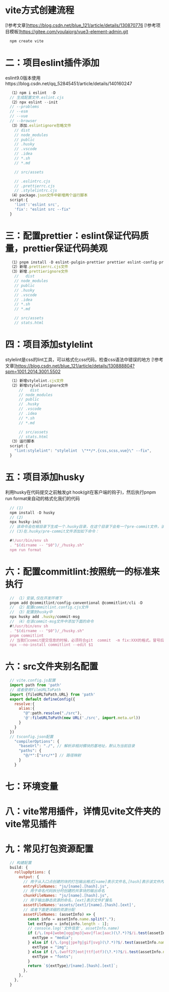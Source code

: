 # vite方式创建流程
[!参考文章]https://blog.csdn.net/blue_121/article/details/130870776
[!参考项目模板]https://gitee.com/youlaiorg/vue3-element-admin.git
  ```js
    npm create vite
  ```
# 二：项目eslint插件添加
  eslint9.0版本使用https://blog.csdn.net/qq_52845451/article/details/140160247
  ```js
    （1）npm i eslint  -D
    // 生成配置文件.eslint.cjs
    （2）npx eslint --init
    // --problems
    // --esm
    // --vue
    // --browser
    （3）添加.eslintignore忽略文件
      // dist
      // node_modules
      // public
      // .husky
      // .vscode
      // .idea
      // *.sh
      // *.md

      // src/assets

      // .eslintrc.cjs
      // .prettierrc.cjs
      // .stylelintrc.cjs
    （4）package.json文件中新增两个运行脚本
    script:{
      'lint':'eslint src',
      'fix': "eslint src --fix"
    }

  ```
# 三：配置prettier：eslint保证代码质量，prettier保证代码美观
  ```js
    （1）pnpm install -D eslint-pulgin-prettier prettier eslint-config-prettier
    （2）新增.prettierrc.cjs文件
    （3）新增.prettierignore文件
      //   dist
      // node_modules
      // public
      // .husky
      // .vscode
      // .idea
      // *.sh
      // *.md

      // src/assets
      // stats.html

  ```
# 四：项目添加stylelint
stylelint是css的lint工具，可以格式化css代码，检查css语法中错误的地方
[!参考文章]https://blog.csdn.net/blue_121/article/details/130888804?spm=1001.2014.3001.5502
  ```js
    （1）新增stylelint.cjs文件
    （2）新增stylelintignore文件
        //   dist
        // node_modules
        // public
        // .husky
        // .vscode
        // .idea
        // *.sh
        // *.md

        // src/assets
        // stats.html
    （3）运行脚本
    script:{
      "lint:stylelint": "stylelint  \"**/*.{css,scss,vue}\" --fix",
    }
  ```
# 五：项目添加husky
利用husky在代码提交之前触发git hook(git在客户端的钩子)，然后执行pnpm run format来自动的格式化我们的代码
  ```js
    // (1)
    npm install -D husky
    // (2)
    npx husky-init
    // 该命令会在根目录下生成一个.husky目录，在这个目录下会有一个pre-commit文件，该文件中的命令会在我们执行commit的时候执行
    // (3)在.husky/pre-commit文件添加如下命令：

    #!/usr/bin/env sh
    . "$(dirname -- "$0")/_/husky.sh"
    npm run format
  ```
# 六：配置commitlint:按照统一的标准来执行
  ```js
    // （1）安装,仅在开发环境下
    pnpm add @commitlint/config-conventional @commitlint/cli -D
    // （2）配置commitlint.config.cjs文件
    // （3）配置到husky中
    npx husky add .husky/commit-msg
    // （4）在该commit-msg文件中添加下面的命令
    #!/usr/bin/env sh
    . "$(dirname -- "$0")/_/husky.sh"
    pnpm commitlint
    // 当我们commit提交信息的时候，必须符合git  commit  -m fix:XXX的格式。冒号后买你一定要加空格
    npx --no-install commitlint --edit $1

  ```
# 六：src文件夹别名配置
  ```js
    // vite.config.js配置
    import path from 'path'
    // 或者使用fileURLToPath
    import {fileURLToPath,URL} from 'path'
    export default defineConfig({
      resolve:{
        alias:{
          "@":path.resolve("./src"),
          '@':fileURLToPath(new URL('./src', import.meta.url))
        }
      }
    })
    // tsconfig.json配置
      "compilerOptions": {
        "baseUrl": "./", // 解析非相对模块的基地址，默认为当前目录
        "paths": {
          "@/*":["src/*"] // 路径映射
        }
      }
  ```
# 七：环境变量
# 八：vite常用插件，详情见vite文件夹的vite常见插件
# 九：常见打包资源配置
  ```js
    // 构建配置
    build: {
      rollupOptions: {
        output: {
          // 用于从入口点创建的块的打包输出格式[name]表示文件名,[hash]表示该文件内容hash值
          entryFileNames: "js/[name].[hash].js",
          // 用于命名代码拆分时创建的共享块的输出命名
          chunkFileNames: "js/[name].[hash].js",
          // 用于输出静态资源的命名，[ext]表示文件扩展名
          assetFileNames:'assets/[ext]/[name].[hash].[ext]',
          // 或者下面更详细的资源分配
          assetFileNames: (assetInfo) => {
            const info = assetInfo.name.split(".");
            let extType = info[info.length - 1];
            // console.log('文件信息', assetInfo.name)
            if (/\.(mp4|webm|ogg|mp3|wav|flac|aac)(\?.*)?$/i.test(assetInfo.name)) {
              extType = "media";
            } else if (/\.(png|jpe?g|gif|svg)(\?.*)?$/.test(assetInfo.name)) {
              extType = "img";
            } else if (/\.(woff2?|eot|ttf|otf)(\?.*)?$/i.test(assetInfo.name)) {
              extType = "fonts";
            }
            return `${extType}/[name].[hash].[ext]`;
          },
        },
      },
    }
  ```
